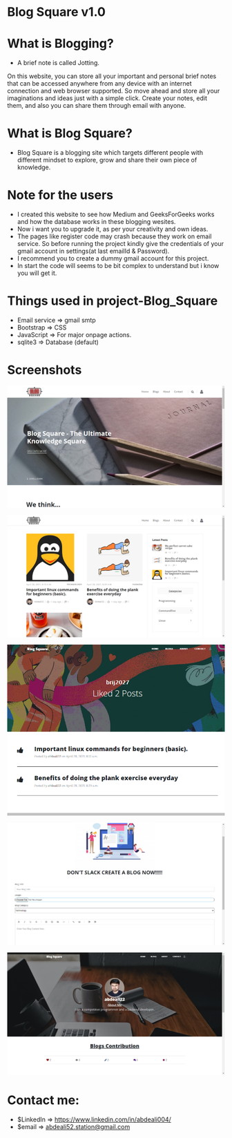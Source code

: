 # Blog Square v1.0

# What is Blogging?

- A brief note is called Jotting.

On this website, you can store all your important and personal brief notes that can be accessed anywhere from any device with an internet connection and web browser supported. So move ahead and store all your imaginations and ideas just with a simple click. Create your notes, edit them, and also you can share them through email with anyone.

# What is Blog Square?

- Blog Square is a blogging site which targets different people with different mindset to explore, grow and share their own piece of knowledge.


# Note for the users

- I created this website to see how Medium and GeeksForGeeks works and how the database works in these blogging wesites. 
- Now i want you to upgrade it, as per your creativity and own ideas.
- The pages like register code may crash because they work on email service.  So before running the project kindly give the credentials of your gmail account in settings(at last emailId & Password).
- I recommend you to create a dummy gmail account for this project.
- In start the code will seems to be bit complex to understand but i know you will get it.


# Things used in project-Blog_Square

- Email service => gmail smtp 
- Bootstrap => CSS
- JavaScript => For major onpage actions.
- sqlite3 => Database (default)

# Screenshots

![alt text](https://github.com/abdeali004/Blog_Square/blob/master/Project_Images/home.png?raw=true)

![alt text](https://github.com/abdeali004/Blog_Square/blob/master/Project_Images/blogsPage.png?raw=true)

![alt text](https://github.com/abdeali004/Blog_Square/blob/master/Project_Images/likedPage.png?raw=true)

![alt text](https://github.com/abdeali004/Blog_Square/blob/master/Project_Images/editorPage.png?raw=true)

![alt text](https://github.com/abdeali004/Blog_Square/blob/master/Project_Images/userPage.png?raw=true)


# Contact me:

- $LinkedIn =>  https://www.linkedin.com/in/abdeali004/ 
- $email =>     abdeali52.station@gmail.com



